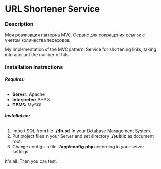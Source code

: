 # URL Shortener Service


### **Description**

Моя реализация паттерна MVC. Сервис для сокращения ссылок с учетом количества переходов.

My implementation of the MVC pattern. Service for shortening links, taking into account the number of hits.



### **Installation instructions**

###### **Requires:**

- **Server:** Apache
- **Interpreter:** PHP 8
- **DBMS:** MySQL

###### **Installation:**

1. Import SQL from file **./db.sql** in your Database Management System.
2. Put project files in your Server and set directory **./public** as document root.
3. Change configs in file **./app/config.php** according to your server settings.

It's all. Then you can test.
